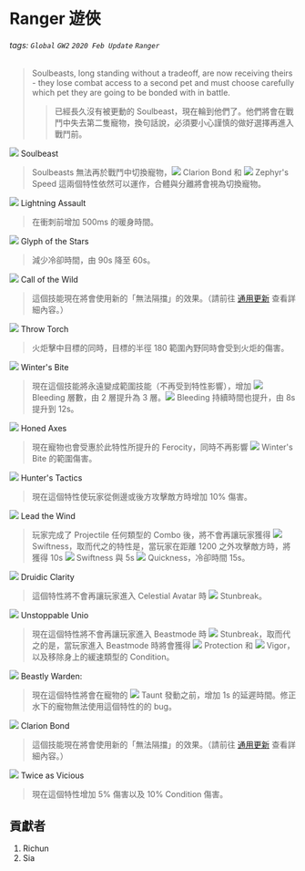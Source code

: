 # Ranger 遊俠

###### tags: `Global` `GW2` `2020 Feb Update` `Ranger`

> Soulbeasts, long standing without a tradeoff, are now receiving theirs - they lose combat access to a second pet and must choose carefully which pet they are going to be bonded with in battle.
>> 已經長久沒有被更動的 Soulbeast，現在輪到他們了。他們將會在戰鬥中失去第二隻寵物，換句話說，必須要小心謹慎的做好選擇再進入戰鬥前。

![][Soulbeast] Soulbeast
> Soulbeasts 無法再於戰鬥中切換寵物，![][Clarion Bond 20] Clarion Bond 和 ![][Zephyr's Speed] Zephyr's Speed 這兩個特性依然可以運作，合體與分離將會視為切換寵物。

![][Lightning Assault] Lightning Assault
> 在衝刺前增加 500ms 的暖身時間。

![][Glyph of the Stars] Glyph of the Stars
> 減少冷卻時間，由 90s 降至 60s。

![][Call of the Wild] Call of the Wild
> 這個技能現在將會使用新的「無法隔擋」的效果。（請前往 [通用更新](https://hackmd.io/@Richun/Hy13BrQfU) 查看詳細內容。）

![][Throw Torch] Throw Torch
> 火炬擊中目標的同時，目標的半徑 180 範圍內野同時會受到火炬的傷害。

![][Winter's Bite] Winter's Bite
> 現在這個技能將永遠變成範圍技能（不再受到特性影響），增加 ![][bleeding] Bleeding 層數，由 2 層提升為 3 層。![][bleeding] Bleeding 持續時間也提升，由 8s 提升到 12s。

![][Honed Axes] Honed Axes
> 現在寵物也會受惠於此特性所提升的 Ferocity，同時不再影響 ![][Winter's Bite] Winter's Bite 的範圍傷害。

![][Hunter's Tactics] Hunter's Tactics
> 現在這個特性使玩家從側邊或後方攻擊敵方時增加 10% 傷害。

![][Lead the Wind] Lead the Wind
> 玩家完成了 Projectile 任何類型的 Combo 後，將不會再讓玩家獲得 ![][swiftness] Swiftness，取而代之的特性是，當玩家在距離 1200 之外攻擊敵方時，將獲得 10s ![][swiftness] Swiftness 與 5s ![][quickness] Quickness，冷卻時間 15s。

![][Druidic Clarity] Druidic Clarity
> 這個特性將不會再讓玩家進入 Celestial Avatar 時 ![][breakstun] Stunbreak。

![][Unstoppable Union] Unstoppable Unio 
> 現在這個特性將不會再讓玩家進入 Beastmode 時 ![][breakstun] Stunbreak，取而代之的是，當玩家進入 Beastmode 時將會獲得 ![][protection] Protection 和 ![][vigor] Vigor，以及移除身上的緩速類型的 Condition。

![][Beastly Warden] Beastly Warden: 
> 現在這個特性將會在寵物的 ![][taunt] Taunt 發動之前，增加 1s 的延遲時間。修正水下的寵物無法使用這個特性的的 bug。

![][Clarion Bond] Clarion Bond
> 這個技能現在將會使用新的「無法隔擋」的效果。（請前往 [通用更新](https://hackmd.io/@Richun/Hy13BrQfU) 查看詳細內容。）

![][Twice as Vicious] Twice as Vicious
> 現在這個特性增加 5% 傷害以及 10% Condition 傷害。




## 貢獻者
1. Richun
2. Sia

[底下這些別動，上面才是正文]: https://wiki.guildwars2.com

[aegis]: https://wiki.guildwars2.com/images/thumb/e/e5/Aegis.png/20px-Aegis.png
[alarcity]: https://wiki.guildwars2.com/images/thumb/4/4c/Alacrity.png/20px-Alacrity.png
[fury]: https://wiki.guildwars2.com/images/thumb/4/46/Fury.png/20px-Fury.png
[might]: https://wiki.guildwars2.com/images/thumb/7/7c/Might.png/20px-Might.png
[protection]: https://wiki.guildwars2.com/images/thumb/6/6c/Protection.png/20px-Protection.png
[quickness]: https://wiki.guildwars2.com/images/thumb/b/b4/Quickness.png/20px-Quickness.png
[regeneration]: https://wiki.guildwars2.com/images/thumb/5/53/Regeneration.png/20px-Regeneration.png
[resistance]: https://wiki.guildwars2.com/images/thumb/4/4b/Resistance.png/20px-Resistance.png
[retaliation]: https://wiki.guildwars2.com/images/thumb/5/53/Retaliation.png/20px-Retaliation.png
[stability]: https://wiki.guildwars2.com/images/thumb/a/ae/Stability.png/20px-Stability.png
[swiftness]: https://wiki.guildwars2.com/images/thumb/a/af/Swiftness.png/20px-Swiftness.png
[vigor]: https://wiki.guildwars2.com/images/thumb/f/f4/Vigor.png/20px-Vigor.png
[bleeding]: https://wiki.guildwars2.com/images/thumb/3/33/Bleeding.png/20px-Bleeding.png
[burning]: https://wiki.guildwars2.com/images/thumb/4/45/Burning.png/20px-Burning.png
[confusion]: https://wiki.guildwars2.com/images/thumb/e/e6/Confusion.png/20px-Confusion.png
[poisoned]: https://wiki.guildwars2.com/images/thumb/1/11/Poisoned.png/20px-Poisoned.png
[torment]: https://wiki.guildwars2.com/images/thumb/0/08/Torment.png/20px-Torment.png
[blinded]: https://wiki.guildwars2.com/images/thumb/3/33/Blinded.png/20px-Blinded.png
[chilled]: https://wiki.guildwars2.com/images/thumb/a/a6/Chilled.png/20px-Chilled.png
[crippled]: https://wiki.guildwars2.com/images/thumb/f/fb/Crippled.png/20px-Crippled.png
[fear]: https://wiki.guildwars2.com/images/thumb/e/e6/Fear.png/20px-Fear.png
[immobile]: https://wiki.guildwars2.com/images/thumb/3/32/Immobile.png/20px-Immobile.png
[slow]: https://wiki.guildwars2.com/images/thumb/f/f5/Slow.png/20px-Slow.png
[taunt]: https://wiki.guildwars2.com/images/thumb/c/cc/Taunt.png/20px-Taunt.png
[weakness]: https://wiki.guildwars2.com/images/thumb/f/f9/Weakness.png/20px-Weakness.png
[vulnerability]: https://wiki.guildwars2.com/images/thumb/a/af/Vulnerability.png/20px-Vulnerability.png
[stealth]: https://wiki.guildwars2.com/images/thumb/1/19/Stealth.png/20px-Stealth.png
[revealed]: https://wiki.guildwars2.com/images/thumb/d/db/Revealed.png/20px-Revealed.png
[daze]: https://wiki.guildwars2.com/images/thumb/7/79/Daze.png/20px-Daze.png
[stun]: https://wiki.guildwars2.com/images/thumb/9/97/Stun.png/20px-Stun.png
[knockdown]: https://wiki.guildwars2.com/images/thumb/3/36/Knockdown.png/20px-Knockdown.png
[pull]: https://wiki.guildwars2.com/images/thumb/a/a4/Radius.png/20px-Radius.png
[knockback]: https://wiki.guildwars2.com/images/thumb/c/ca/Knockback.png/20px-Knockback.png
[launch]: https://wiki.guildwars2.com/images/thumb/6/68/Launch.png/20px-Launch.png
[float]: https://wiki.guildwars2.com/images/thumb/c/c8/Float.png/20px-Float.png
[sink]: https://wiki.guildwars2.com/images/thumb/6/66/Sink.png/20px-Sink.png
[superspeed]: https://wiki.guildwars2.com/images/thumb/1/1a/Super_Speed.png/20px-Super_Speed.png
[breakstun]: https://wiki.guildwars2.com/images/thumb/7/7a/Breaks_stun.png/20px-Breaks_stun.png
[barrier]: https://wiki.guildwars2.com/images/thumb/c/cc/Barrier.png/20px-Barrier.png
[chaos aura]: https://wiki.guildwars2.com/images/thumb/1/1b/Chaos_Armor.png/20px-Chaos_Armor.png
[dark aura]: https://wiki.guildwars2.com/images/thumb/e/ef/Dark_Aura.png/20px-Dark_Aura.png
[fire aura]: https://wiki.guildwars2.com/images/thumb/1/18/Fire_Shield.png/20px-Fire_Shield.png
[frost aura]: https://wiki.guildwars2.com/images/thumb/6/68/Frost_Aura.png/20px-Frost_Aura.png
[light aura]: https://wiki.guildwars2.com/images/thumb/5/5a/Light_Aura.png/20px-Light_Aura.png
[magnetic aura]: https://wiki.guildwars2.com/images/thumb/5/5a/Magnetic_Aura.png/20px-Magnetic_Aura.png
[shocking aura]: https://wiki.guildwars2.com/images/thumb/3/31/Shocking_Aura.png/20px-Shocking_Aura.png

[Soulbeast]: https://wiki.guildwars2.com/images/7/7c/Soulbeast_tango_icon_20px.png
[Zephyr's Speed]: https://wiki.guildwars2.com/images/thumb/0/0e/Zephyr%27s_Speed_%28ranger%29.png/20px-Zephyr%27s_Speed_%28ranger%29.png
[Lightning Assault]: https://wiki.guildwars2.com/images/thumb/6/64/Lightning_Assault.png/32px-Lightning_Assault.png
[Glyph of the Stars]: https://wiki.guildwars2.com/images/thumb/d/d7/Glyph_of_the_Stars.png/32px-Glyph_of_the_Stars.png
[Call of the Wild]: https://wiki.guildwars2.com/images/thumb/8/8d/Call_of_the_Wild.png/32px-Call_of_the_Wild.png
[Throw Torch]: https://wiki.guildwars2.com/images/thumb/b/b4/Throw_Torch.png/32px-Throw_Torch.png
[Winter's Bite]: https://wiki.guildwars2.com/images/thumb/c/c2/Winter%27s_Bite.png/32px-Winter%27s_Bite.png
[Winter's Bite 20]: https://wiki.guildwars2.com/images/thumb/c/c2/Winter%27s_Bite.png/20px-Winter%27s_Bite.png
[Honed Axes]: https://wiki.guildwars2.com/images/thumb/f/fa/Honed_Axes.png/32px-Honed_Axes.png
[Hunter's Tactics]: https://wiki.guildwars2.com/images/thumb/b/bb/Hunter%27s_Tactics.png/32px-Hunter%27s_Tactics.png
[Lead the Wind]: https://wiki.guildwars2.com/images/thumb/6/65/Lead_the_Wind.png/32px-Lead_the_Wind.png
[Druidic Clarity]: https://wiki.guildwars2.com/images/thumb/9/97/Druidic_Clarity.png/32px-Druidic_Clarity.png
[Unstoppable Union]: https://wiki.guildwars2.com/images/thumb/b/b2/Unstoppable_Union.png/32px-Unstoppable_Union.png
[Beastly Warden]: https://wiki.guildwars2.com/images/thumb/3/3f/Beastly_Warden.png/32px-Beastly_Warden.png
[Clarion Bond]: https://wiki.guildwars2.com/images/thumb/d/d7/Clarion_Bond.png/32px-Clarion_Bond.png
[Clarion Bond 20]: https://wiki.guildwars2.com/images/thumb/d/d7/Clarion_Bond.png/20px-Clarion_Bond.png
[Twice as Vicious]: https://wiki.guildwars2.com/images/thumb/0/00/Twice_as_Vicious.png/32px-Twice_as_Vicious.png
